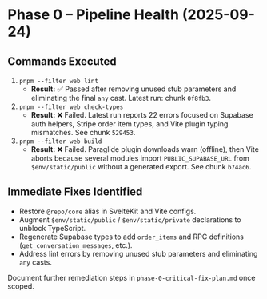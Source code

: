 # Phase 0 – Pipeline Health (2025-09-24)

## Commands Executed
1. `pnpm --filter web lint`
   - **Result:** ✅ Passed after removing unused stub parameters and eliminating the final `any` cast. Latest run: chunk `0f8fb3`.
2. `pnpm --filter web check-types`
   - **Result:** ❌ Failed. Latest run reports 22 errors focused on Supabase auth helpers, Stripe order item types, and Vite plugin typing mismatches. See chunk `529453`.
3. `pnpm --filter web build`
   - **Result:** ❌ Failed. Paraglide plugin downloads warn (offline), then Vite aborts because several modules import `PUBLIC_SUPABASE_URL` from `$env/static/public` without a generated export. See chunk `b74ac6`.

## Immediate Fixes Identified
- Restore `@repo/core` alias in SvelteKit and Vite configs.
- Augment `$env/static/public` / `$env/static/private` declarations to unblock TypeScript.
- Regenerate Supabase types to add `order_items` and RPC definitions (`get_conversation_messages`, etc.).
- Address lint errors by removing unused stub parameters and eliminating `any` casts.

Document further remediation steps in `phase-0-critical-fix-plan.md` once scoped.
